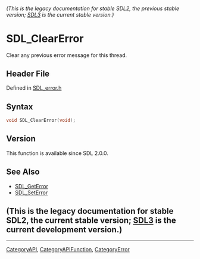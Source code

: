 ###### (This is the legacy documentation for stable SDL2, the previous stable version; [SDL3](https://wiki.libsdl.org/SDL3/) is the current stable version.)
# SDL_ClearError

Clear any previous error message for this thread.

## Header File

Defined in [SDL_error.h](https://github.com/libsdl-org/SDL/blob/SDL2/include/SDL_error.h)

## Syntax

```c
void SDL_ClearError(void);
```

## Version

This function is available since SDL 2.0.0.

## See Also

- [SDL_GetError](SDL_GetError)
- [SDL_SetError](SDL_SetError)


## (This is the legacy documentation for stable SDL2, the current stable version; [SDL3](https://wiki.libsdl.org/SDL3/) is the current development version.)



----
[CategoryAPI](CategoryAPI), [CategoryAPIFunction](CategoryAPIFunction), [CategoryError](CategoryError)

